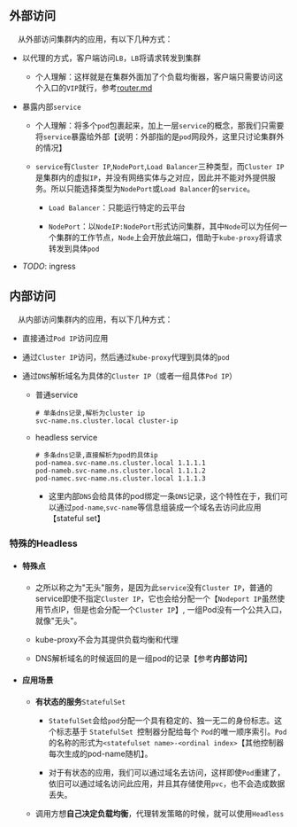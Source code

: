 ## 外部访问

    从外部访问集群内的应用，有以下几种方式：

* 以代理的方式，客户端访问`LB`，`LB`将请求转发到集群
  
  * 个人理解：这样就是在集群外面加了个负载均衡器，客户端只需要访问这个入口的`VIP`就行，参考[router.md](./router/router.md)

* 暴露内部`service`
  
  * 个人理解：将多个`pod`包裹起来，加上一层`service`的概念，那我们只需要将`service`暴露给外部【说明：外部指的是`pod`网段外，这里只讨论集群外的情况】
  
  * `service`有`Cluster IP`,`NodePort`,`Load Balancer`三种类型，而`Cluster IP`是集群内的虚拟`IP`，并没有网络实体与之对应，因此并不能对外提供服务。所以只能选择类型为`NodePort`或`Load Balancer`的`service`。
    
    * `Load Balancer`：只能运行特定的云平台
    
    * `NodePort`：以`NodeIP:NodePort`形式访问集群，其中`Node`可以为任何一个集群的工作节点，`Node`上会开放此端口，借助于`kube-proxy`将请求转发到具体`pod`

* *TODO*: ingress

## 内部访问

    从内部访问集群内的应用，有以下几种方式：

* 直接通过`Pod IP`访问应用

* 通过`Cluster IP`访问，然后通过`kube-proxy`代理到具体的`pod`

* 通过`DNS`解析域名为具体的`Cluster IP`（或者一组具体`Pod IP`）
  
  * 普通service
    
    ```shell
    # 单条dns记录,解析为cluster ip
    svc-name.ns.cluster.local cluster-ip
    ```
  
  * headless service
    
    ```shell
    # 多条dns记录,直接解析为pod的具体ip
    pod-namea.svc-name.ns.cluster.local 1.1.1.1
    pod-nameb.svc-name.ns.cluster.local 1.1.1.2
    pod-namec.svc-name.ns.cluster.local 1.1.1.3
    ```
    
    * 这里内部`DNS`会给具体的pod绑定一条`DNS`记录，这个特性在于，我们可以通过`pod-name`,`svc-name`等信息组装成一个域名去访问此应用【stateful set】

### 特殊的Headless

* #### 特殊点
  
  * 之所以称之为"无头"服务，是因为此`service`没有`Cluster IP`，普通的service即使不指定`Cluster IP`，它也会给分配一个【`Nodeport IP`虽然使用节点IP，但是也会分配一个`Cluster IP`】, 一组Pod没有一个公共入口，就像"无头"。
  
  * kube-proxy不会为其提供负载均衡和代理
  
  * DNS解析域名的时候返回的是一组pod的记录【参考**内部访问**】

* #### 应用场景
  
  * **有状态的服务**`StatefulSet`
    
    * `StatefulSet`会给`pod`分配一个具有稳定的、独一无二的身份标志。这个标志基于 `StatefulSet `控制器分配给每个 `Pod`的唯一顺序索引。`Pod`的名称的形式为`<statefulset name>-<ordinal index>`【其他控制器每次生成的pod-name随机】。
    
    * 对于有状态的应用，我们可以通过域名去访问，这样即使`Pod`重建了，依旧可以通过域名访问此应用，并且其存储使用`pvc`，也不会造成数据丢失。
  
  * 调用方想**自己决定负载均衡**，代理转发策略的时候，就可以使用`Headless`
